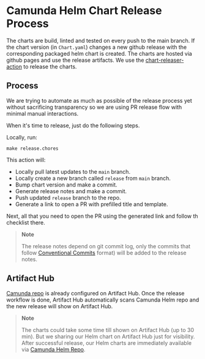# Camunda Helm Chart Release Process

The charts are build, linted and tested on every push to the main branch. If the chart version
(in `Chart.yaml`) changes a new github release with the corresponding packaged helm chart is
created. The charts are hosted via github pages and use the release artifacts. We use the
[chart-releaser-action](https://github.com/helm/chart-releaser-action) to release the charts.

## Process

We are trying to automate as much as possible of the release process yet without sacrificing
transparency so we are using PR release flow with minimal manual interactions.

When it's time to release, just do the following steps.

Locally, run:

```
make release.chores
```

This action will:

- Locally pull latest updates to the `main` branch.
- Locally create a new branch called `release` from `main` branch.
- Bump chart version and make a commit.
- Generate release notes and make a commit.
- Push updated `release` branch to the repo.
- Generate a link to open a PR with prefilled title and template.

Next, all that you need to open the PR using the generated link and follow th checklist there.

> **Note**
>
> The release notes depend on git commit log, only the commits that follow
[Conventional Commits](https://www.conventionalcommits.org/en/v1.0.0/) format) will be added to
the release notes.

## Artifact Hub

[Camunda repo](https://artifacthub.io/packages/search?repo=camunda) is already configured on
Artifact Hub. Once the release workflow is done, Artifact Hub automatically scans Camunda Helm repo
and the new release will show on Artifact Hub.

> **Note**
>
> The charts could take some time till shown on Artifact Hub (up to 30 min).
> But we sharing our Helm chart on Artifact Hub just for visibility. After successful release,
> our Helm charts are immediately available via [Camunda Helm Repo](https://helm.camunda.io).
